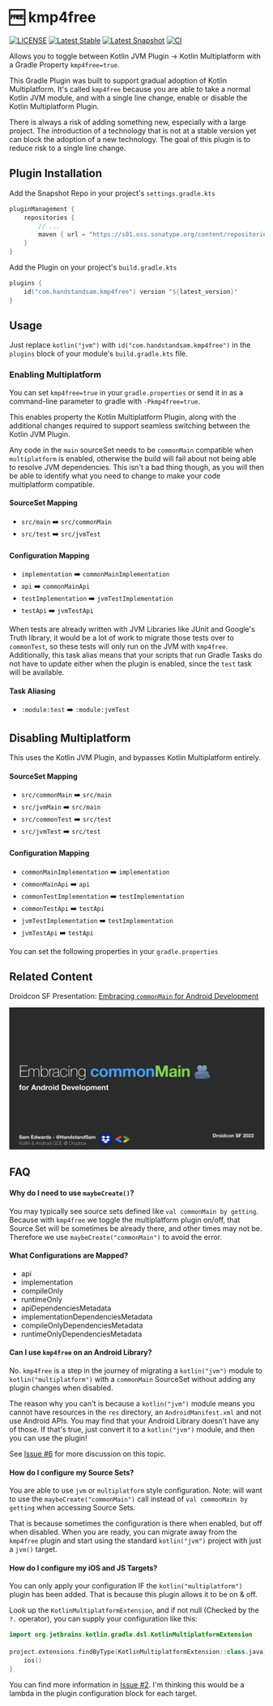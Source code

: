 # 🆓 kmp4free
[![LICENSE](https://img.shields.io/badge/License-Apache%202.0-blue.svg)](https://github.com/handstandsam/kmp4free/blob/main/LICENSE)
[![Latest Stable](https://img.shields.io/badge/dynamic/xml?url=https://repo1.maven.org/maven2/com/handstandsam/kmp4free/kmp4free/maven-metadata.xml&label=Latest%20Stable&color=blue&query=.//versioning/latest)](https://repo1.maven.org/maven2/com/handstandsam/kmp4free/kmp4free/)
[![Latest Snapshot](https://img.shields.io/badge/dynamic/xml?url=https://s01.oss.sonatype.org/content/repositories/snapshots/com/handstandsam/kmp4free/kmp4free/maven-metadata.xml&label=Latest%20Snapshot&color=orange&query=.//versioning/latest)](https://s01.oss.sonatype.org/content/repositories/snapshots/com/handstandsam/kmp4free/com.handstandsam.kmp4free.gradle.plugin/)
[![CI](https://github.com/handstandsam/kmp4free/workflows/CI/badge.svg)](https://github.com/handstandsam/kmp4free/actions?query=branch%3Amain)

Allows you to toggle between Kotlin JVM Plugin -> Kotlin Multiplatform with a Gradle Property `kmp4free=true`.

This Gradle Plugin was built to support gradual adoption of Kotlin Multiplatform.  It's called `kmp4free` because you are able to take a normal Kotlin JVM module, and with a single line change, enable or disable the Kotlin Multiplatform Plugin.

There is always a risk of adding something new, especially with a large project. The introduction of a technology that is not at a stable version yet can block the adoption of a new technology.  The goal of this plugin is to reduce risk to a single line change.

## Plugin Installation
Add the Snapshot Repo in your project's `settings.gradle.kts`
```kotlin
pluginManagement {
    repositories {
        // ...
        maven { url = "https://s01.oss.sonatype.org/content/repositories/snapshots/" }
    }
}
```

Add the Plugin on your project's `build.gradle.kts`
```kotlin
plugins {
    id("com.handstandsam.kmp4free") version "${latest_version}"
}
```

## Usage
Just replace `kotlin("jvm")` with `id("com.handstandsam.kmp4free")` in the `plugins` block of your module's `build.gradle.kts` file.

### Enabling Multiplatform
You can set `kmp4free=true` in your `gradle.properties` or send it in as a command-line parameter to gradle with `-Pkmp4free=true`.

This enables property the Kotlin Multiplatform Plugin, along with the additional changes required to support seamless switching between the Kotlin JVM Plugin.

Any code in the `main` sourceSet needs to be `commonMain` compatible when `multiplatform` is enabled, otherwise the build will fail about not being able to resolve JVM dependencies.  This isn't a bad thing though, as you will then be able to identify what you need to change to make your code multiplatform compatible.

#### SourceSet Mapping
* `src/main` ➡️ `src/commonMain`
* `src/test` ➡️ `src/jvmTest`

#### Configuration Mapping
* `implementation` ➡️ `commonMainImplementation`
* `api` ➡️ `commonMainApi`
* `testImplementation` ➡️ `jvmTestImplementation`
* `testApi` ➡️ `jvmTestApi`

When tests are already written with JVM Libraries like JUnit and Google's Truth library, it would be a lot of work to migrate those tests over to `commonTest`, so these tests will only run on the JVM with `kmp4free`.  Additionally, this task alias means that your scripts that run Gradle Tasks do not have to update either when the plugin is enabled, since the `test` task will be available.

#### Task Aliasing
* `:module:test` ➡️ `:module:jvmTest`

## Disabling Multiplatform
This uses the Kotlin JVM Plugin, and bypasses Kotlin Multiplatform entirely.

#### SourceSet Mapping
* `src/commonMain` ➡️ `src/main`
* `src/jvmMain` ➡️ `src/main`
* `src/commonTest` ➡️ `src/test`
* `src/jvmTest` ➡️ `src/test`


#### Configuration Mapping
* `commonMainImplementation` ➡️ `implementation`
* `commonMainApi` ➡️ `api`
* `commonTestImplementation` ➡️ `testImplementation`
* `commonTestApi` ➡️ `testApi`
* `jvmTestImplementation` ➡️ `testImplementation`
* `jvmTestApi` ➡️ `testApi`

You can set the following properties in your `gradle.properties`

## Related Content

Droidcon SF Presentation: [Embracing `commonMain` for Android Development](https://speakerdeck.com/handstandsam/embracing-commonmain-for-android-development-droidcon-sf-2022)

[![](docs/images/embracing_common_main_presentation_cover.png)](https://speakerdeck.com/handstandsam/embracing-commonmain-for-android-development-droidcon-sf-2022)

## FAQ

#### Why do I need to use `maybeCreate()`?
You may typically see source sets defined like `val commonMain by getting`.  Because with `kmp4free` we toggle the multiplatform plugin on/off, that Source Set will be sometimes be already there, and other times may not be. Therefore we use `maybeCreate("commonMain")` to avoid the error.

#### What Configurations are Mapped?
* api
* implementation
* compileOnly
* runtimeOnly
* apiDependenciesMetadata
* implementationDependenciesMetadata
* compileOnlyDependenciesMetadata
* runtimeOnlyDependenciesMetadata

#### Can I use `kmp4free` on an Android Library?

No. `kmp4free` is a step in the journey of migrating a `kotlin("jvm")` module to `kotlin("multiplatform")` with a `commonMain` SourceSet without adding any plugin changes when disabled.

The reason why you can't is because a `kotlin("jvm")` module means you cannot have resources in the `res` directory, an `AndroidManifest.xml` and not use Android APIs.  You may find that your Android Library doesn't have any of those.  If that's true, just convert it to a `kotlin("jvm")` module, and then you can use the plugin!

See [Issue #6](https://github.com/handstandsam/kmp4free/issues/6) for more discussion on this topic.


#### How do I configure my Source Sets?
You are able to use `jvm` or `multiplatform` style configuration.  Note: will want to use the `maybeCreate("commonMain")` call instead of `val commonMain by getting` when accessing Source Sets.

That is because sometimes the configuration is there when enabled, but off when disabled.  When you are ready, you can migrate away from the `kmp4free` plugin and start using the standard `kotlin("jvm")` project with just a `jvm()` target.

#### How do I configure my iOS and JS Targets?

You can only apply your configuration IF the `kotlin("multiplatform")` plugin has been added.  That is because this plugin allows it to be on & off.

Look up the `KotlinMultiplatformExtension`, and if not null (Checked by the `?.` operator), you can supply your configuration like this:
```kotlin
import org.jetbrains.kotlin.gradle.dsl.KotlinMultiplatformExtension

project.extensions.findByType(KotlinMultiplatformExtension::class.java)?.apply {
    ios()
}
```

You can find more information in [Issue #2](https://github.com/handstandsam/kmp4free/issues/2).  I'm thinking this would be a lambda in the plugin configuration block for each target.
